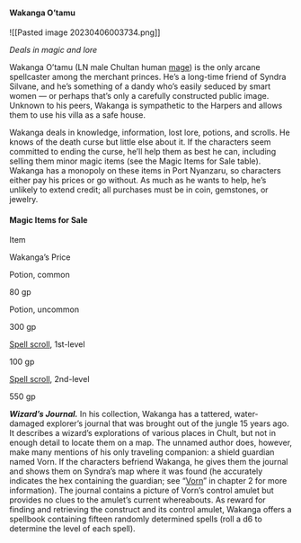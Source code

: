 #### Wakanga O’tamu

![[Pasted image 20230406003734.png]]

_Deals in magic and lore_

Wakanga O’tamu (LN male Chultan human [mage](https://www.dndbeyond.com/monsters/16947-mage)) is the only arcane spellcaster among the merchant princes. He’s a long-time friend of Syndra Silvane, and he’s something of a dandy who’s easily seduced by smart women — or perhaps that’s only a carefully constructed public image. Unknown to his peers, Wakanga is sympathetic to the Harpers and allows them to use his villa as a safe house.

Wakanga deals in knowledge, information, lost lore, potions, and scrolls. He knows of the death curse but little else about it. If the characters seem committed to ending the curse, he’ll help them as best he can, including selling them minor magic items (see the Magic Items for Sale table). Wakanga has a monopoly on these items in Port Nyanzaru, so characters either pay his prices or go without. As much as he wants to help, he’s unlikely to extend credit; all purchases must be in coin, gemstones, or jewelry.

#### [](https://www.dndbeyond.com/sources/toa/port-nyanzaru#MagicItemsforSale)Magic Items for Sale

Item

Wakanga’s Price

Potion, common

80 gp

Potion, uncommon

300 gp

[Spell scroll](https://www.dndbeyond.com/magic-items/5418-spell-scroll), 1st-level

100 gp

[Spell scroll](https://www.dndbeyond.com/magic-items/5418-spell-scroll), 2nd-level

550 gp

_**Wizard’s Journal.**_ In his collection, Wakanga has a tattered, water-damaged explorer’s journal that was brought out of the jungle 15 years ago. It describes a wizard’s explorations of various places in Chult, but not in enough detail to locate them on a map. The unnamed author does, however, make many mentions of his only traveling companion: a shield guardian named Vorn. If the characters befriend Wakanga, he gives them the journal and shows them on Syndra’s map where it was found (he accurately indicates the hex containing the guardian; see “[Vorn](https://www.dndbeyond.com/sources/toa/the-land-of-chult#Vorn)” in chapter 2 for more information). The journal contains a picture of Vorn’s control amulet but provides no clues to the amulet’s current whereabouts. As reward for finding and retrieving the construct and its control amulet, Wakanga offers a spellbook containing fifteen randomly determined spells (roll a d6 to determine the level of each spell).